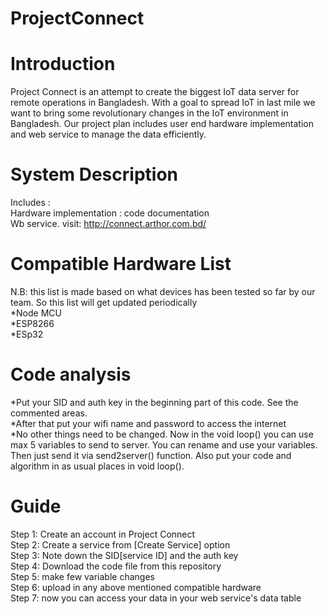 # ProjectConnect
# Introduction 
Project Connect is an attempt to create the biggest IoT data server for remote operations in Bangladesh. With a goal to spread IoT in last mile we want to bring some revolutionary changes in the IoT environment in Bangladesh. Our project plan includes user end hardware implementation and web service to manage the data efficiently.<br>
# System Description 
Includes : <br>
Hardware implementation : code documentation <br>
Wb service. visit: http://connect.arthor.com.bd/  <br>
# Compatible Hardware List 
N.B: this list is made based on what devices has been tested so far by our team. So this list will get updated periodically <br>
*Node MCU<br> 
*ESP8266<br>
*ESp32<br>
# Code analysis 
*Put your SID and auth key in the beginning part of this code. See the commented areas. <br>
*After that put your wifi name and password to access the internet <br> 
*No other things need to be changed. Now in the void loop() you can use max 5 variables to send to server. You can rename and use 
your variables. Then just send it via send2server() function. Also put your code and algorithm in as usual places in void loop(). 
# Guide 
Step 1: Create an account in Project Connect <br>
Step 2: Create a service from [Create Service] option<br>
Step 3: Note down the SID[service ID] and the auth key <br>
Step 4: Download the code file from this repository <br>
Step 5: make few variable changes <br>
Step 6: upload in any above mentioned compatible hardware <br>
Step 7: now you can access your data in your web service's data table <br>
